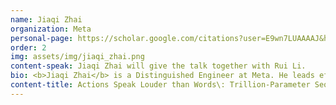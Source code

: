 ```yaml
---
name: Jiaqi Zhai
organization: Meta
personal-page: https://scholar.google.com/citations?user=E9wn7LUAAAAJ&hl=en
order: 2
img: assets/img/jiaqi_zhai.png
content-speak: Jiaqi Zhai will give the talk together with Rui Li. 
bio: <b>Jiaqi Zhai</b> is a Distinguished Engineer at Meta. He leads efforts to improve recommendation systems across Facebook and Instagram, with a mission to connect billions of people to informative, entertaining, and insightful content. His team developed multiple state-of-the-art foundational technologies, including the first trillion-parameter scale generative recommenders used in production. Prior to Meta, he spent 6 years at Google and developed the cross-platform user understanding system used in Search, Chrome, and YouTube, Google's first billion-user scale online learning system with minute-level latency, and the first generative model deployed on Google Search. His work has been published in top conferences including KDD, WWW, and SIGMOD.
content-title: Actions Speak Louder than Words\: Trillion-Parameter Sequential Transducers for Generative Recommendations
---
```

